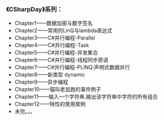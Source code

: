 
### 《CSharpDay》系列：

* Chapter1——数据加密与数字签名
* Chapter2——常用的LinQ与lambda表达式
* Chapter3——C#并行编程-Parallel
* Chapter4——C#并行编程-Task
* Chapter5——C#并行编程-并发集合
* Chapter6——C#并行编程-线程同步原语
* Chapter7——C#并行编程-PLINQ:声明式数据并行
* Chapter8——新类型 dynamic
* Chapter9——异步编程
* Chapter10——猫叫老鼠跑的事件例子
* Chapter11——输入一个字符串,输出该字符串中字符的所有组合
* Chapter12——特性的使用案例
*  未完。。。

 
